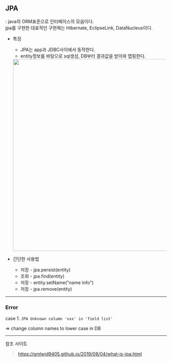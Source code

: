 ##  JPA 
 : java의 ORM표준으로 인터페이스의 모음이다.  
 jpa를 구현한 대표적인 구현체는 Hibernate, EclipseLink, DataNucleus이다.


 * 특징  
   * JPA는 app과 JDBC사이에서 동작한다. 
   * entity정보를 바탕으로 sql생성, DB부터 결과값을 받아와 맵핑한다.
    <img width="600" src="https://gmlwjd9405.github.io/images/inflearn-jpa/jpa-insert-structure.png" >  
   
 * 간단한 사용법  
   * 저장 - jpa.persist(entity)
   * 조회 - jpa.find(entity)   
   * 저장 - entity.setName("name info")   
   * 저장 - jpa.remove(entity)

---  
### Error  

case 1. ``JPA Unknown column 'xxx' in 'field list'``

=> change column names to lower case in DB

---  

참조 사이트 

>  https://gmlwjd9405.github.io/2019/08/04/what-is-jpa.html  
